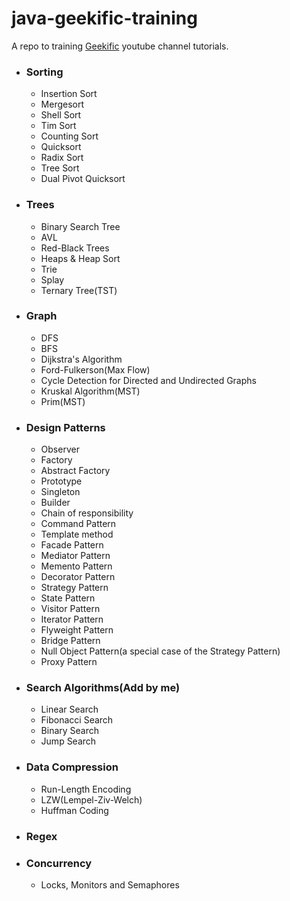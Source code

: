 # java-geekific-training

A repo to training [Geekific](https://www.youtube.com/c/Geekific) youtube channel tutorials.

- ### Sorting

    - Insertion Sort
    - Mergesort
    - Shell Sort
    - Tim Sort
    - Counting Sort
    - Quicksort
    - Radix Sort
    - Tree Sort
    - Dual Pivot Quicksort

- ### Trees

    - Binary Search Tree
    - AVL
    - Red-Black Trees
    - Heaps & Heap Sort
    - Trie
    - Splay
    - Ternary Tree(TST)

- ### Graph

    - DFS
    - BFS
    - Dijkstra's Algorithm
    - Ford-Fulkerson(Max Flow)
    - Cycle Detection for Directed and Undirected Graphs
    - Kruskal Algorithm(MST)
    - Prim(MST)

- ### Design Patterns

    - Observer
    - Factory
    - Abstract Factory
    - Prototype
    - Singleton
    - Builder
    - Chain of responsibility
    - Command Pattern
    - Template method
    - Facade Pattern
    - Mediator Pattern
    - Memento Pattern
    - Decorator Pattern
    - Strategy Pattern
    - State Pattern
    - Visitor Pattern
    - Iterator Pattern
    - Flyweight Pattern
    - Bridge Pattern
    - Null Object Pattern(a special case of the Strategy Pattern)
    - Proxy Pattern

- ### Search Algorithms(Add by me)

    - Linear Search
    - Fibonacci Search
    - Binary Search
    - Jump Search

- ### Data Compression

    - Run-Length Encoding
    - LZW(Lempel-Ziv-Welch)
    - Huffman Coding
    
- ### Regex

- ### Concurrency
   
     -  Locks, Monitors and Semaphores